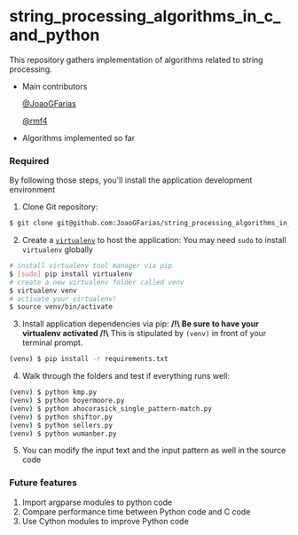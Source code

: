 # string_processing_algorithms_in_c_and_python
This repository gathers implementation of algorithms related to string processing.

* Main contributors

  [@JoaoGFarias](https://github.com/JoaoGFarias)
  
  [@rmf4](https://github.com/rmf4)
  
* Algorithms implemented so far

### Required

By following those steps, you'll install the application development environment

1. Clone Git repository:

  ```bash
  $ git clone git@github.com:JoaoGFarias/string_processing_algorithms_in_c_and_python.git
  ```
2. Create a [`virtualenv`](https://virtualenv.pypa.io/en/latest/index.html) to host the application:
  You may need `sudo` to install `virtualenv` globally

  ```bash
  # install virtualenv tool manager via pip
  $ [sudo] pip install virtualenv
  # create a new virtualenv folder called venv
  $ virtualenv venv
  # activate your virtualenv!
  $ source venv/bin/activate
  ```

3. Install application dependencies via pip:
  **/!\ Be sure to have your virtualenv activated /!\\**
  This is stipulated by `(venv)` in front of your terminal prompt.

  ```bash
  (venv) $ pip install -r requirements.txt
  ```

4. Walk through the folders and test if everything runs well:

  ```bash
  (venv) $ python kmp.py
  (venv) $ python boyermoore.py
  (venv) $ python ahocorasick_single_pattern-match.py
  (venv) $ python shiftor.py
  (venv) $ python sellers.py
  (venv) $ python wumanber.py
  ```

5. You can modify the input text and the input pattern as well in the source code
  
### Future features
1. Import argparse modules to python code
2. Compare performance time between Python code and C code
3. Use Cython modules to improve Python code
